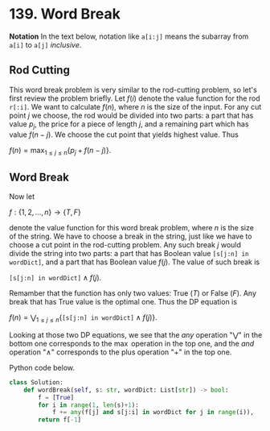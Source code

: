 # 139. Word Break

**Notation**  In the text below, notation like `a[i:j]` means the subarray from `a[i]` to `a[j]` _inclusive_. 

## Rod Cutting

This word break problem is very similar to the rod-cutting problem, so let's first review the problem briefly. Let $f(i)$ denote the value function for the rod `r[:i]`. We want to calculate $f(n)$, where $n$ is the size of the input. For any cut point $j$ we choose, the rod would be divided into two parts: a part that has value $p_j$, the price for a piece of length $j$, and a remaining part which has value $f(n-j)$. We choose the cut point that yields highest value. Thus

$\displaystyle f(n) = \max_{1\leq j \leq n}\{p_j + f(n - j)\}$.

## Word Break

Now let 

$f:\{1,2,\ldots, n\}\to\{T, F\}$ 

denote the value function for this word break problem, where $n$ is the size of the string. We have to choose a break in the string, just like we have to choose a cut point in the rod-cutting problem. Any such break $j$ would divide the string into two parts: a part that has Boolean value $\texttt{[s[j:n] in wordDict]}$, and a part that has Boolean value $f(j)$. The value of such break is 

$\texttt{[s[j:n] in wordDict]} \wedge f(j)$.  

Remamber that the function has only two values: True ($T$) or False ($F$). Any break that has True value is the optimal one. Thus the DP equation is

$\displaystyle f(n) = \bigvee_{1\leq j\leq n}\left\{\texttt{[s[j:n] in wordDict]} \wedge f(j)\right\}$.

Looking at those two DP equations, we see that the _any_ operation "$\bigvee$" in the bottom one corresponds to the $\max$ operation in the top one, and the _and_ operation "$\wedge$" corresponds to the plus operation "$+$" in the top one.

Python code below.

```python
class Solution:
    def wordBreak(self, s: str, wordDict: List[str]) -> bool:
        f = [True]
        for i in range(1, len(s)+1):
            f += any(f[j] and s[j:i] in wordDict for j in range(i)),
        return f[-1]
```
